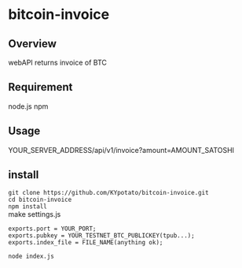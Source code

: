 # bitcoin-invoice

## Overview
webAPI returns invoice of BTC  

## Requirement
node.js npm  

## Usage
YOUR_SERVER_ADDRESS/api/v1/invoice?amount=AMOUNT_SATOSHI  

## install
`git clone https://github.com/KYpotato/bitcoin-invoice.git`  
`cd bitcoin-invoice`  
`npm install`  
make settings.js  
```
exports.port = YOUR_PORT;
exports.pubkey = YOUR_TESTNET_BTC_PUBLICKEY(tpub...);
exports.index_file = FILE_NAME(anything ok); 
```
`node index.js`  
